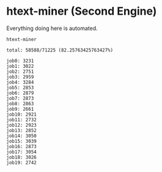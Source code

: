 # htext-miner (Second Engine)

Everything doing here is automated.

```
htext-miner

total: 58588/71225 (82.25763425763427%)

job0: 3231
job1: 3022
job2: 2751
job3: 2959
job4: 3284
job5: 2853
job6: 2879
job7: 2873
job8: 2863
job9: 2661
job10: 2921
job11: 2732
job12: 2923
job13: 2852
job14: 3050
job15: 3039
job16: 2873
job17: 3054
job18: 3026
job19: 2742
```